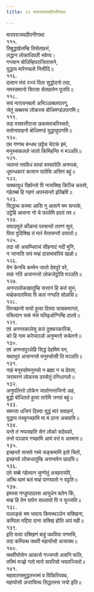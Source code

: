```yaml
---
title: २२ मारपराजयदीपनीगाथा

---
```

मारपराजयदीपनीगाथा  
११५.  
तिबुद्धखेत्तम्हि तिसेतछत्तं,  
लद्धान लोकाधिपती भवेय्य।  
गन्त्वान बोधिम्हिपराजितासने,  
युद्धाय मारेनचलो निसीदि॥  
११६.  
दत्वान मंसं रज्जं पिता सुद्धोदनो तदा,  
नमस्समानो सिरसा सेतछत्तेन पूजयि॥  
११८.  
सयं नारायनबलो अभिञ्ञाबलपारगू,  
जेतुं सब्बस्स लोकस्स बोधिमण्डंउपागमि॥  
११९.  
तदा वसवत्तीराजा छकामवचरिस्सरो,  
ससेनावाहनो बोधिमण्डं युद्धायुपागमि॥  
१२०.  
एथ गण्गथ बन्धथ छट्टेथ चेटकं इमं,  
मनुस्सकलले जातो किमिहन्ति न मञ्ञति॥  
१२१.  
जलन्तं नवविधं वस्सं वस्सापेति अनप्पकं,  
धूमन्धकारं कत्वान पातेसि असिनं बहुं॥  
१२२.  
चक्कावुधं खिपेन्तो पि नासक्खि किञ्चि कातवे,  
गहेतब्बं हि गहणं अपस्सन्तो इतिब्रवि॥  
१२३.  
सिद्धत्थ कस्मा आसि नु आसने मम सन्तके,  
उट्ठेहि आसना नो चे फालेमि हदयं तव॥  
१२४.  
सपादमूले कीळन्तं पस्सन्तो तरुणं सुतं,  
पिता वुदिक्खि तं मारं मेत्तायन्तो दयपरो॥  
१२५.  
तदा सो असम्भिवाचं सीहनादं नदी मुनि,  
न जानाति सयं मय्हं दासभावपियं खळो॥  
१२६.  
येन केनचि कम्मेन जातो देवपुरे वरे,  
सकं गतिं अजानन्तो लोकजेट्ठोति मञ्ञति॥  
१२७.  
अनन्तलोकखातुम्हि सत्तानं हि कतं सुभं,  
मय्हेकपारमिया पि कलं नग्घति सोळसिं॥  
१२८.  
तिरच्छानो ससो हुत्वा दिस्वा याचकमागतं,  
पचित्वान सकं मंसं पतिइओग्गिम्हि दातवे॥  
१२९.  
एवं अनन्तकालेसु कतं दुक्करकारिकं,  
को हि नाम करेय्यञ्ञो अनुम्मत्तो सचेतनो॥  
१३०.  
एवं अनन्तपुञ्ञेहि सिद्धं देहमिमं पन,  
यथाभुतं अजानन्तो मनुस्सोसी ति मञ्ञति॥  
१३१.  
नाहं मनुस्सोमनुस्सो न ब्रह्मा न च देवता,  
जरामरणं लोकस्स दस्सेतुं पनिधागतो॥  
१३२.  
अनुपलित्तो लोकेन जातोनन्तजिनो अहं,  
बुद्धो बोधितले हुत्वा तारेमि जनतं बहुं॥  
१३३.  
समन्ता धजिनं दिस्वा युद्धं मारं सवाहनं,  
युद्धाय पच्चुगच्छामि मा मं ठाना अचावयि॥  
१३४.  
यन्ते तं नप्पसहति सेनं लोको सदेवको,  
तन्ते पञ्ञाय गच्छामि आमं पत्तं व अस्मना॥  
१३५.  
इच्छन्तो सासपे गब्भे चङ्कमामि इतो चितो,  
इच्छन्तो लोकधातुम्हि अत्तभावेन छादयि॥  
१३६.  
एते सब्बे गहेत्वान चुण्णेतुं अच्छरायपि,  
अत्थि थामं बलं मय्हं पाणघातो न वट्टति॥  
१३७.  
इमस्स गण्डुप्पादस्स आयुधेन बलेन किं,  
मय्हं हि तेन पापेन सल्लापो पि न युज्जति॥  
१३८.  
पल्लङ्कं मम भावाय किमत्थञ्ञेन सक्खिना,  
कम्पिता मद्दिया दाना सक्खि होति अयं मही॥  
१३९.  
इति वत्वा दक्खिणं बाहुं पथविया पणमयि,  
तदा कम्पित्थ पथवी महाघोसो अजायथ॥  
१४०.  
पथवीघोसेन आकासे गज्जन्तो असनि फलि,  
तस्मिं मज्झे गतो मारो सपरिसो भयतज्जितो॥  
१४१.  
महावातसमुद्धतभस्मं व विकिरिय्यथ,  
महाघोसो अजायित्थ सिद्धतस्स जयो इति॥  